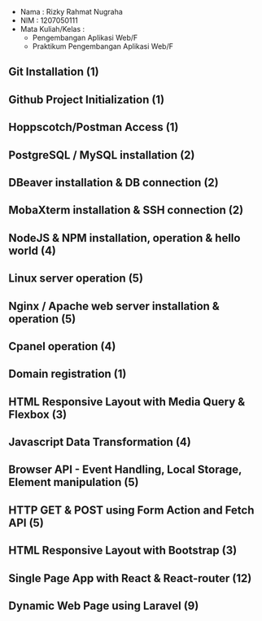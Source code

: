 - Nama : Rizky Rahmat Nugraha	
- NIM : 1207050111
- Mata Kuliah/Kelas : 
  - Pengembangan Aplikasi Web/F 
  - Praktikum Pengembangan Aplikasi Web/F


## Git Installation (1)
## Github Project Initialization (1)
## Hoppscotch/Postman Access (1)
## PostgreSQL / MySQL installation (2)
## DBeaver installation & DB connection (2)
## MobaXterm installation & SSH connection (2)
## NodeJS & NPM installation, operation & hello world (4)
## Linux server operation (5)
## Nginx / Apache web server installation & operation (5)
## Cpanel operation (4)
## Domain registration (1)
## HTML Responsive Layout with Media Query & Flexbox (3)
## Javascript Data Transformation (4)
## Browser API - Event Handling, Local Storage, Element manipulation (5)
## HTTP GET & POST using Form Action and Fetch API (5)

## HTML Responsive Layout with Bootstrap (3)

## Single Page App with React & React-router (12)

## Dynamic Web Page using Laravel (9)
